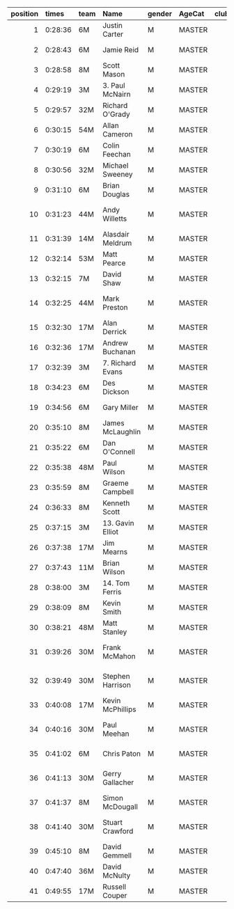 |   position | times   | team   | Name             | gender   | AgeCat   |   clubnumber | Club name                  | Website                                    |   finishPosition |
|-----------:|:--------|:-------|:-----------------|:---------|:---------|-------------:|:---------------------------|:-------------------------------------------|-----------------:|
|          1 | 0:28:36 | 6M     | Justin Carter    | M        | MASTER   |            6 | Cambuslang Harriers        | https://cambuslangharriers.org/            |               15 |
|          2 | 0:28:43 | 6M     | Jamie Reid       | M        | MASTER   |            6 | Cambuslang Harriers        | https://cambuslangharriers.org/            |               17 |
|          3 | 0:28:58 | 8M     | Scott Mason      | M        | MASTER   |            8 | Bellahouston Harriers      | http://www.bellahoustonharriers.co.uk/     |               19 |
|          4 | 0:29:19 | 3M     | 3. Paul McNairn  | M        | MASTER   |            3 | Bellahouston RR            | https://www.bellahoustonroadrunners.co.uk/ |               21 |
|          5 | 0:29:57 | 32M    | Richard O'Grady  | M        | MASTER   |           32 | Helensburgh AAC            | https://www.helensburghaac.com/            |               25 |
|          6 | 0:30:15 | 54M    | Allan Cameron    | M        | MASTER   |           54 | VP-Glasgow                 | https://www.vp-glasgow.com                 |               27 |
|          7 | 0:30:19 | 6M     | Colin Feechan    | M        | MASTER   |            6 | Cambuslang Harriers        | https://cambuslangharriers.org/            |               29 |
|          8 | 0:30:56 | 32M    | Michael Sweeney  | M        | MASTER   |           32 | Helensburgh AAC            | https://www.helensburghaac.com/            |               38 |
|          9 | 0:31:10 | 6M     | Brian Douglas    | M        | MASTER   |            6 | Cambuslang Harriers        | https://cambuslangharriers.org/            |               41 |
|         10 | 0:31:23 | 44M    | Andy Willetts    | M        | MASTER   |           44 | North Ayrshire AAC         | https://naathletics.co.uk/                 |               44 |
|         11 | 0:31:39 | 14M    | Alasdair Meldrum | M        | MASTER   |           14 | Ayr Seaforth AC            | https://www.ayrseaforth.co.uk/             |               45 |
|         12 | 0:32:14 | 53M    | Matt Pearce      | M        | MASTER   |           53 | Troon Tortoises            | http://troontortoises.co.uk                |               49 |
|         13 | 0:32:15 | 7M     | David Shaw       | M        | MASTER   |            7 | Giffnock North AC          | https://www.giffnocknorth.co.uk/           |               50 |
|         14 | 0:32:25 | 44M    | Mark Preston     | M        | MASTER   |           44 | North Ayrshire AAC         | https://naathletics.co.uk/                 |               51 |
|         15 | 0:32:30 | 17M    | Alan Derrick     | M        | MASTER   |           17 | Calderglen Harriers        | http://www.calderglenharriers.org.uk/      |               52 |
|         16 | 0:32:36 | 17M    | Andrew Buchanan  | M        | MASTER   |           17 | Calderglen Harriers        | http://www.calderglenharriers.org.uk/      |               54 |
|         17 | 0:32:39 | 3M     | 7. Richard Evans | M        | MASTER   |            3 | Bellahouston RR            | https://www.bellahoustonroadrunners.co.uk/ |               55 |
|         18 | 0:34:23 | 6M     | Des Dickson      | M        | MASTER   |            6 | Cambuslang Harriers        | https://cambuslangharriers.org/            |               73 |
|         19 | 0:34:56 | 6M     | Gary Miller      | M        | MASTER   |            6 | Cambuslang Harriers        | https://cambuslangharriers.org/            |               80 |
|         20 | 0:35:10 | 8M     | James McLaughlin | M        | MASTER   |            8 | Bellahouston Harriers      | http://www.bellahoustonharriers.co.uk/     |               82 |
|         21 | 0:35:22 | 6M     | Dan O'Connell    | M        | MASTER   |            6 | Cambuslang Harriers        | https://cambuslangharriers.org/            |               84 |
|         22 | 0:35:38 | 48M    | Paul Wilson      | M        | MASTER   |           48 | Springburn Harriers        | https://www.springburnharriers.co.uk/      |               86 |
|         23 | 0:35:59 | 8M     | Graeme Campbell  | M        | MASTER   |            8 | Bellahouston Harriers      | http://www.bellahoustonharriers.co.uk/     |               92 |
|         24 | 0:36:33 | 8M     | Kenneth Scott    | M        | MASTER   |            8 | Bellahouston Harriers      | http://www.bellahoustonharriers.co.uk/     |              100 |
|         25 | 0:37:15 | 3M     | 13. Gavin Elliot | M        | MASTER   |            3 | Bellahouston RR            | https://www.bellahoustonroadrunners.co.uk/ |              109 |
|         26 | 0:37:38 | 17M    | Jim Mearns       | M        | MASTER   |           17 | Calderglen Harriers        | http://www.calderglenharriers.org.uk/      |              110 |
|         27 | 0:37:43 | 11M    | Brian Wilson     | M        | MASTER   |           11 | Airdrie Harriers           | http://airdrieharriers.org/                |              111 |
|         28 | 0:38:00 | 3M     | 14. Tom Ferris   | M        | MASTER   |            3 | Bellahouston RR            | https://www.bellahoustonroadrunners.co.uk/ |              116 |
|         29 | 0:38:09 | 8M     | Kevin Smith      | M        | MASTER   |            8 | Bellahouston Harriers      | http://www.bellahoustonharriers.co.uk/     |              121 |
|         30 | 0:38:21 | 48M    | Matt Stanley     | M        | MASTER   |           48 | Springburn Harriers        | https://www.springburnharriers.co.uk/      |              123 |
|         31 | 0:39:26 | 30M    | Frank McMahon    | M        | MASTER   |           30 | Greenock Glenpark Harriers | https://greenockglenparkharriers.com/      |              132 |
|         32 | 0:39:49 | 30M    | Stephen Harrison | M        | MASTER   |           30 | Greenock Glenpark Harriers | https://greenockglenparkharriers.com/      |              134 |
|         33 | 0:40:08 | 17M    | Kevin McPhillips | M        | MASTER   |           17 | Calderglen Harriers        | http://www.calderglenharriers.org.uk/      |              137 |
|         34 | 0:40:16 | 30M    | Paul Meehan      | M        | MASTER   |           30 | Greenock Glenpark Harriers | https://greenockglenparkharriers.com/      |              138 |
|         35 | 0:41:02 | 6M     | Chris Paton      | M        | MASTER   |            6 | Cambuslang Harriers        | https://cambuslangharriers.org/            |              142 |
|         36 | 0:41:13 | 30M    | Gerry Gallacher  | M        | MASTER   |           30 | Greenock Glenpark Harriers | https://greenockglenparkharriers.com/      |              143 |
|         37 | 0:41:37 | 8M     | Simon McDougall  | M        | MASTER   |            8 | Bellahouston Harriers      | http://www.bellahoustonharriers.co.uk/     |              144 |
|         38 | 0:41:40 | 30M    | Stuart Crawford  | M        | MASTER   |           30 | Greenock Glenpark Harriers | https://greenockglenparkharriers.com/      |              145 |
|         39 | 0:45:10 | 8M     | David Gemmell    | M        | MASTER   |            8 | Bellahouston Harriers      | http://www.bellahoustonharriers.co.uk/     |              154 |
|         40 | 0:47:40 | 36M    | David McNulty    | M        | MASTER   |           36 | Larkhall YMCA              | https://www.larkhallymcaharriers.org       |              156 |
|         41 | 0:49:55 | 17M    | Russell Couper   | M        | MASTER   |           17 | Calderglen Harriers        | http://www.calderglenharriers.org.uk/      |              159 |